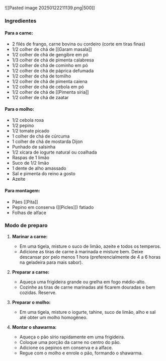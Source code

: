 ![[Pasted image 20250122211139.png|500]]
### **Ingredientes**

#### Para a carne:

- 2 filés de frango, carne bovina ou cordeiro (corte em tiras finas)
- 1/2 colher de chá de [[Garam masala]] 
- 1/2 colher de chá de gengibre em pó 
- 1/3 colher de chá de pimenta calabresa 
- 1/2 colher de chá de cominho em pó 
- 1/2 colher de chá de páprica defumada 
- 1/2 colher de chá de tomilho 
- 1/2 colher de chá de pimenta caiena 
- 1/2 colher de chá de cebola em pó 
- 1/2 colher de chá de [[Pimenta síria]]
- 1/2 colher de chá de zaatar 
#### Para o molho:

- 1/2 cebola roxa 
- 1/2 pepino 
- 1/2 tomate picado
- 1 colher de chá de cúrcuma 
- 1 colher de chá de mostarda Dijon 
- Punhado de salsinha 
- 1/2 xícara de iogurte natural ou coalhada
- Raspas de 1 limão 
- Suco de 1/2 limão
- 1 dente de alho amassado
- Sal e pimenta do reino a gosto 
- Azeite
#### Para montagem:

- Pães [[Pita]]
- Pepino em conserva ([[Picles]]) fatiado
- Folhas de alface
### **Modo de preparo**

1. **Marinar a carne:**
    - Em uma tigela, misture o suco de limão, azeite e todos os temperos.
    - Adicione as tiras de carne à marinada e misture bem. Deixe descansar por pelo menos 1 hora (preferencialmente de 4 a 6 horas na geladeira para mais sabor).
    
2. **Preparar a carne:**
    
    - Aqueça uma frigideira grande ou grelha em fogo médio-alto.
    - Cozinhe as tiras de carne marinadas até ficarem douradas e bem cozidas. Reserve.
    
3. **Preparar o molho:**
    
    - Em uma tigela, misture o iogurte, tahine, suco de limão, alho e sal até obter um molho homogêneo.
    
4. **Montar o shawarma:**
    
    - Aqueça o pão sírio rapidamente em uma frigideira.
    - Coloque uma porção da carne no centro do pão.
    - Adicione os pepinos em conserva e a alface.
    - Regue com o molho e enrole o pão, formando o shawarma.
